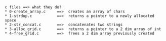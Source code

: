 	c files	==>	what they do?
	* 0-create_array.c     ==>  creates an array of chars
	* 1-strdup.c	       ==>  returns a pointer to a newly allocated space
	* 2-str_concat.c       ==>  concatenates two strings
	* 3-alloc_grid.c       ==>  returns a pointer to a 2 dim array of int
	* 4-free_grid.c	       ==>  frees a 2 dim array previously created
	